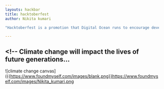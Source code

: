 ```yaml
---
layouts: hackbar
title: hacktoberfest
author: Nikita kumari

"Hacktoberfest is a promotion that Digital Ocean runs to encourage developers to contribute patches to open-source..."

---
```


## <!-- Climate change will impact the lives of future generations...
![climate change canvas]({{https://www.foundmyself.com/images/blank.png}}https://www.foundmyself.com/images/Nikita_kumari.png
